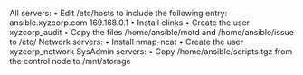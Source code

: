  All servers:
	• Edit /etc/hosts to include the following entry:
ansible.xyzcorp.com  169.168.0.1
	• Install elinks
	• Create the user xyzcorp_audit
	• Copy the files /home/ansible/motd and /home/ansible/issue to /etc/
Network servers:
	• Install nmap-ncat
	• Create the user xyzcorp_network
SysAdmin servers:
	• Copy /home/ansible/scripts.tgz from the control node to /mnt/storage
